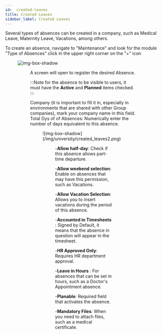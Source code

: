 ```yaml
---
id:  created-leaves
title: Created Leaves
sidebar_label: Created Leaves
---
```



Several types of absences can be created in a company, such as Medical Leave, Maternity Leave, Vacations, among others.

To create an absence, navigate to "Maintenance" and look for the module "Type of Absences"
click in the upper right corner on the "+" icon


<figure>

![img-box-shadow](/img/university/created_leaves1.png)
<figure>



A screen will open to register the desired Absence.

 
:::Note
for the absence to be visible to users, it must have the **Active** and **Planned** items checked.
:::

 
Company (it is important to fill it in, especially in environments that are shared with other Group companies), mark your company name in this field.
Total Dys of of Absences: Numerically enter the number of days equivalent to this absence.
 
 <figure>
![img-box-shadow](/img/university/created_leaves2.png)
<figure>
 

-**Allow half-day**: Check if this absence allows part-time departure. 

-**Allow weekend selection**: Enable on absences that may have this permission, such as Vacations.

-**Allow Vacation Selection**: Allows you to insert vacations during the period of this absence.

-**Accounted in Timesheets** : Signed by Default, it means that the absence in question will appear in the timesheet.

-**HR Approved Only**: Requires HR department approval.

-**Leave in Hours** : For absences that can be set in hours, such as a Doctor's Appointment absence.

-**Planable**: Required field that activates the absence.

-**Mandatory Files**: When you need to attach files, such as a medical certificate.


 

